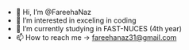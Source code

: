 - 👋 Hi, I’m @FareehaNaz
- 👀 I’m interested in exceling in coding
- 🌱 I’m currently studying in FAST-NUCES (4th year)
- 📫 How to reach me -> fareehanaz31@gmail.com

<!---
FareehaNaz/FareehaNaz is a ✨ special ✨ repository because its `README.md` (this file) appears on your GitHub profile.
You can click the Preview link to take a look at your changes.
--->
